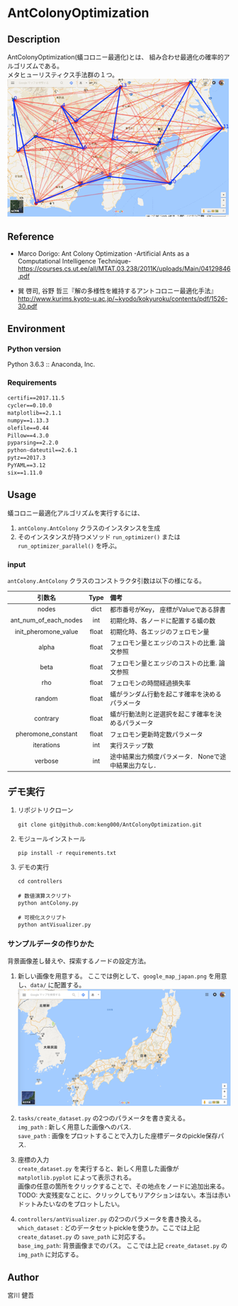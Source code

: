 # AntColonyOptimization
## Description
AntColonyOptimization(蟻コロニー最適化)とは、
組み合わせ最適化の確率的アルゴリズムである。  
メタヒューリスティクス手法群の１つ。  
<img src="data/aco_demo.gif" width=500>

## Reference
* Marco Dorigo: Ant Colony Optimization -Artificial Ants as a Computational Intelligence Technique-  
https://courses.cs.ut.ee/all/MTAT.03.238/2011K/uploads/Main/04129846.pdf

* 巽 啓司, 谷野 哲三『解の多様性を維持するアントコロニー最適化手法』  
http://www.kurims.kyoto-u.ac.jp/~kyodo/kokyuroku/contents/pdf/1526-30.pdf


## Environment
### Python version
Python 3.6.3 :: Anaconda, Inc.

### Requirements

```requirements.txt
certifi==2017.11.5
cycler==0.10.0
matplotlib==2.1.1
numpy==1.13.3
olefile==0.44
Pillow==4.3.0
pyparsing==2.2.0
python-dateutil==2.6.1
pytz==2017.3
PyYAML==3.12
six==1.11.0
```

## Usage
蟻コロニー最適化アルゴリズムを実行するには、  

1. `antColony.AntColony` クラスのインスタンスを生成
1. そのインスタンスが持つメソッド `run_optimizer()` または `run_optimizer_parallel()` を呼ぶ。

### input 
`antColony.AntColony` クラスのコンストラクタ引数は以下の様になる。

| 引数名 | Type | 備考 |
| :---: | :---: | :--- |
| nodes | dict | 都市番号がKey， 座標がValueである辞書 |
| ant_num_of_each_nodes | int  | 初期化時、各ノードに配置する蟻の数 |
| init_pheromone_value | float | 初期化時、各エッジのフェロモン量 |
| alpha | float | フェロモン量とエッジのコストの比重. 論文参照 |
| beta | float | フェロモン量とエッジのコストの比重. 論文参照 |
| rho | float | フェロモンの時間経過損失率 | 
| random | float | 蟻がランダム行動を起こす確率を決めるパラメータ |
| contrary | float | 蟻が行動法則と逆選択を起こす確率を決めるパラメータ |
| pheromone_constant | float | フェロモン更新時定数パラメータ | 
| iterations | int | 実行ステップ数 | 
| verbose | int | 途中結果出力頻度パラメータ． Noneで途中結果出力なし． | 

## デモ実行
1. リポジトリクローン

    `git clone git@github.com:keng000/AntColonyOptimization.git`

1. モジュールインストール

    ```
    pip install -r requirements.txt
    ```

1. デモの実行

    ```
    cd controllers

    # 数値演算スクリプト
    python antColony.py

    # 可視化スクリプト
    python antVisualizer.py
    ```

### サンプルデータの作りかた
背景画像差し替えや、探索するノードの設定方法。

1. 新しい画像を用意する。
    ここでは例として、`google_map_japan.png` を用意し、`data/` に配置する。  
    <img src="data/google_map_japan.png" width=500>

1. `tasks/create_dataset.py` の2つのパラメータを書き変える。  
    `img_path` : 新しく用意した画像へのパス.<br>
    `save_path` : 画像をプロットすることで入力した座標データのpickle保存パス.<br>

1. 座標の入力  
    `create_dataset.py` を実行すると、新しく用意した画像が `matplotlib.pyplot` によって表示される。  
    画像の任意の箇所をクリックすることで、その地点をノードに追加出来る。  
    TODO: 大変残変なことに、クリックしてもリアクションはない。本当は赤いドットみたいなのをプロットしたい。  

1. `controllers/antVisualizer.py` の2つのパラメータを書き換える。  
    `which_dataset` : どのデータセットpickleを使うか。ここでは上記 `create_dataset.py` の `save_path` に対応する。  
    `base_img_path`: 背景画像までのパス。 ここでは上記 `create_dataset.py` の `img_path` に対応する。  


## Author
宮川 健吾

